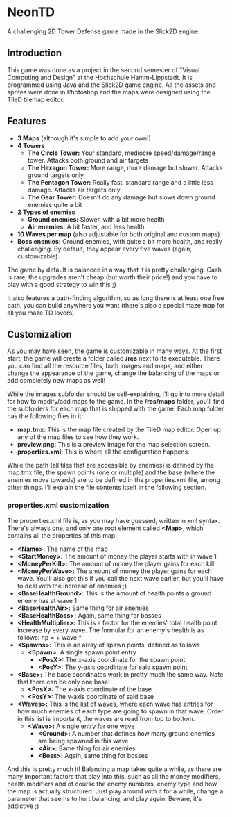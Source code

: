 # NeonTD
A challenging 2D Tower Defense game made in the Slick2D engine.

## Introduction
This game was done as a project in the second semester of "Visual Computing and Design"
at the Hochschule Hamm-Lippstadt. It is programmed using Java and the Slick2D game engine.
All the assets and sprites were done in Photoshop and the maps were designed using the TileD tilemap editor.

## Features
* **3 Maps** (although it's simple to add your own!)
* **4 Towers**
 	* **The Circle Tower:** Your standard, mediocre speed/damage/range tower. Attacks both ground and air targets
 	* **The Hexagon Tower:** More range, more damage but slower. Attacks ground targets only
 	* **The Pentagon Tower:** Really fast, standard range and a little less damage. Attacks air targets only
 	* **The Gear Tower:** Doesn't do any damage but slows down ground enemies quite a bit
* **2 Types of enemies**
 	* **Ground enemies:** Slower, with a bit more health
 	* **Air enemies:** A bit faster, and less health
* **10 Waves per map** (also adjustable for both original and custom maps)
* **Boss enemies:** Ground enemies, with quite a bit more health, and really challenging. By default, they appear every five 
waves (again, customizable).

The game by default is balanced in a way that it is pretty challenging. Cash is rare, the upgrades aren't cheap 
(but worth their price!) and you have to play with a good strategy to win this ;)

It also features a path-finding algorithm, so as long there is at least one free path, you can build anywhere 
you want (there's also a special maze map for all you maze TD lovers).

## Customization
As you may have seen, the game is customizable in many ways. At the first start, the game will create a folder 
called **/res** next to its executable. There you can find all the resource files, both images and maps, and either 
change the appearance of the game, change the balancing of the maps or add completely new maps as well!

While the images subfolder should be self-explaining, I'll go into more detail for how to modify/add maps to the 
game. In the **/res/maps** folder, you'll find the subfolders for each map that is shipped with the game.
Each map folder has the following files in it:
* **map.tmx:** This is the map file created by the TileD map editor. Open up any of the map files to see how 
they work.
* **preview.png:** This is a preview image for the map selection screen.
* **properties.xml:** This is where all the configuration happens.

While the path (all tiles that are accessible by enemies) is defined by the map.tmx file,
the spawn points (one or multiple) and the base (where the enemies move towards) are to be defined in the 
properties.xml file, among other things. I'll explain the file contents itself in the following section.

### properties.xml customization
The properties.xml file is, as you may have guessed, written in xml syntax.
There's always one, and only one root element called **\<Map>**, which contains all the properties of this map:
* **\<Name>:** The name of the map
* **\<StartMoney>:** The amount of money the player starts with in wave 1
* **\<MoneyPerKill>:** The amount of money the player gains for each kill
* **\<MoneyPerWave>:** The amount of money the player gains for each wave. You'll also get this if you call the 
next wave earlier, but you'll have to deal with the increase of enemies ;)
* **\<BaseHealthGround>:** This is the amount of health points a ground enemy has at wave 1
* **\<BaseHealthAir>:** Same thing for air enemies
* **\<BaseHealthBoss>:** Again, same thing for bosses
* **\<HealthMultiplier>:** This is a factor for the enemies' total health point increase by every wave. The 
formular for an enemy's health is as follows: hp = <BaseHealth> + wave * <HealthMultiplier>
* **\<Spawns>:** This is an array of spawn points, defined as follows
 	* **\<Spawn>:** A single spawn point entry
  		* **\<PosX>:** The x-axis coordinate for the spawn point
  		* **\<PosY>:** The y-axis coordinate for said spawn point
* **\<Base>:** The base coordinates work in pretty much the same way. Note that there can be only one base!
 	* **\<PosX>:** The x-axis coordinate of the base
 	* **\<PosY>:** The y-axis coordinate of said base
* **\<Waves>:** This is the list of waves, where each wave has entries for how much enemies of each type are 
going to spawn in that wave. Order in this list is important, the waves are read from top to bottom.
 	* **\<Wave>:** A single entry for one wave
  		* **\<Ground>:** A number that defines how many ground enemies are being spawned in this wave
  		* **\<Air>:** Same thing for air enemies
  		* **\<Boss>:** Again, same thing for bosses

And this is pretty much it! Balancing a map takes quite a while, as there are many important factors that play 
into this, such as all the money modifiers, health modifiers and of course the enemy numbers, enemy type and how 
the map is actually structured. Just play around with it for a while, change a parameter that seems to hurt 
balancing, and play again. Beware, it's addictive ;)
